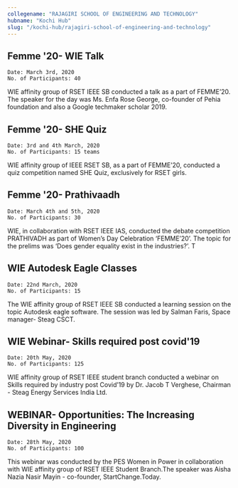 ```yaml
---
collegename: "RAJAGIRI SCHOOL OF ENGINEERING AND TECHNOLOGY"
hubname: "Kochi Hub"
slug: "/kochi-hub/rajagiri-school-of-engineering-and-technology"
---
```




## Femme '20- WIE Talk

```Date: March 3rd, 2020```<br />
```No. of Participants: 40```

WIE affinity group of RSET IEEE SB conducted a talk as a part of FEMME’20. The speaker for the day was Ms. Enfa Rose George, co-founder of Pehia foundation and also a Google techmaker scholar 2019. 
 


## Femme '20- SHE Quiz

```Date: 3rd and 4th March, 2020```<br />
```No. of Participants: 15 teams```

WIE affinity group of IEEE RSET SB, as a part of FEMME’20, conducted a quiz competition named SHE Quiz, exclusively for RSET girls. 
   


## Femme '20- Prathivaadh

```Date: March 4th and 5th, 2020```<br />
```No. of Participants: 30```

WIE, in collaboration with RSET IEEE IAS, conducted the debate competition PRATHIVADH as part of Women’s Day Celebration ‘FEMME’20’. The topic for the prelims was ‘Does gender equality exist in the industries?’. T    


## WIE Autodesk Eagle Classes

```Date: 22nd March, 2020```<br />
```No. of Participants: 15```

The WIE affinity group of RSET IEEE SB conducted a learning session on the topic Autodesk eagle software. The session was led by Salman Faris, Space manager- Steag CSCT. 


## WIE Webinar- Skills required post covid'19

```Date: 20th May, 2020```<br />
```No. of Participants: 125```

WIE affinity group of RSET IEEE student branch conducted a webinar on Skills required by industry post Covid’19 by Dr. Jacob T Verghese, Chairman - Steag Energy Services India Ltd. 

## WEBINAR- Opportunities: The Increasing Diversity in Engineering

```Date: 28th May, 2020```<br />
```No. of Participants: 100```

This webinar was conducted by the PES Women in Power in collaboration with WIE affinity group of RSET IEEE Student Branch.The speaker was Aisha Nazia Nasir Mayin - co-founder, StartChange.Today.